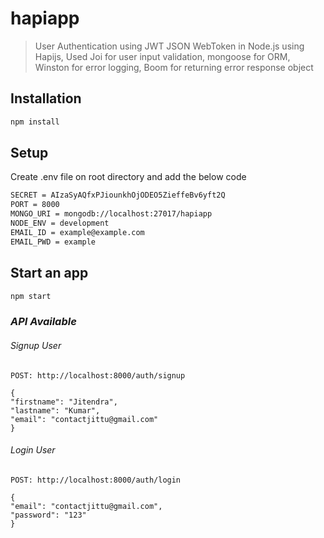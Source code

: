 # hapiapp
> User Authentication using JWT JSON WebToken in Node.js using Hapijs, Used Joi for user input validation, mongoose for ORM, Winston for error logging, Boom for returning error response object

## Installation

```sh
npm install
```

## Setup
Create .env file on root directory and add the below code
```sh
SECRET = AIzaSyAQfxPJiounkhOjODEO5ZieffeBv6yft2Q
PORT = 8000
MONGO_URI = mongodb://localhost:27017/hapiapp
NODE_ENV = development
EMAIL_ID = example@example.com
EMAIL_PWD = example
```

## Start an app

```sh
npm start
```

### *API Available*

###### *Signup User*

	POST: http://localhost:8000/auth/signup

	{
    "firstname": "Jitendra",
    "lastname": "Kumar",
    "email": "contactjittu@gmail.com"
	}
  
  ###### *Login User*

	POST: http://localhost:8000/auth/login

	{
    "email": "contactjittu@gmail.com",
    "password": "123"
	}
